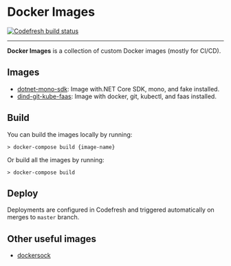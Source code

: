 # Docker Images
[![Codefresh build status]( https://g.codefresh.io/api/badges/pipeline/ameier38/ameier38%2Fdocker-images%2Fdocker-images?branch=master&key=eyJhbGciOiJIUzI1NiJ9.NWMzMjE0ODA3YTJkOGI3ZjkxMzVhZjlm.WFn4I6XuUDBfWsKEp6LIuG-IlDsT4JCDTjMzeH7kGu8&type=cf-1)]( https://g.codefresh.io/pipelines/docker-images/builds?repoOwner=ameier38&repoName=docker-images&serviceName=ameier38%2Fdocker-images&filter=trigger:build~Build;branch:master;pipeline:5c3219d4b131c1db112e6884~docker-images)
___
__Docker Images__ is a collection of custom Docker images (mostly for CI/CD).

## Images
- [dotnet-mono-sdk](./dotnet-mono-sdk/Dockerfile): Image with.NET Core SDK, mono, and fake installed.
- [dind-git-kube-faas](./dind-git-kube-faas/Dockerfile): Image with docker, git, kubectl, and faas installed.

## Build
You can build the images locally by running:
```
> docker-compose build {image-name}
```
Or build all the images by running:
```
> docker-compose build
```

## Deploy
Deployments are configured in Codefresh and triggered
automatically on merges to `master` branch.

## Other useful images
- [dockersock](https://github.com/Dockins/dockersock/blob/master/Dockerfile)
